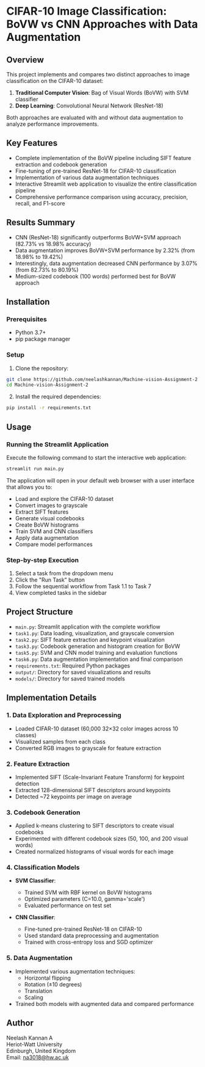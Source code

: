 # CIFAR-10 Image Classification: BoVW vs CNN Approaches with Data Augmentation

## Overview
This project implements and compares two distinct approaches to image classification on the CIFAR-10 dataset:
1. **Traditional Computer Vision**: Bag of Visual Words (BoVW) with SVM classifier
2. **Deep Learning**: Convolutional Neural Network (ResNet-18)

Both approaches are evaluated with and without data augmentation to analyze performance improvements.

## Key Features
- Complete implementation of the BoVW pipeline including SIFT feature extraction and codebook generation
- Fine-tuning of pre-trained ResNet-18 for CIFAR-10 classification
- Implementation of various data augmentation techniques
- Interactive Streamlit web application to visualize the entire classification pipeline
- Comprehensive performance comparison using accuracy, precision, recall, and F1-score

## Results Summary
- CNN (ResNet-18) significantly outperforms BoVW+SVM approach (82.73% vs 18.98% accuracy)
- Data augmentation improves BoVW+SVM performance by 2.32% (from 18.98% to 19.42%)
- Interestingly, data augmentation decreased CNN performance by 3.07% (from 82.73% to 80.19%)
- Medium-sized codebook (100 words) performed best for BoVW approach

## Installation

### Prerequisites
- Python 3.7+
- pip package manager

### Setup
1. Clone the repository:
```bash
git clone https://github.com/neelashkannan/Machine-vision-Assignment-2.git
cd Machine-vision-Assignment-2
```

2. Install the required dependencies:
```bash
pip install -r requirements.txt
```

## Usage

### Running the Streamlit Application
Execute the following command to start the interactive web application:

```bash
streamlit run main.py
```

The application will open in your default web browser with a user interface that allows you to:
- Load and explore the CIFAR-10 dataset
- Convert images to grayscale
- Extract SIFT features
- Generate visual codebooks
- Create BoVW histograms
- Train SVM and CNN classifiers
- Apply data augmentation
- Compare model performances

### Step-by-step Execution
1. Select a task from the dropdown menu
2. Click the "Run Task" button
3. Follow the sequential workflow from Task 1.1 to Task 7
4. View completed tasks in the sidebar

## Project Structure
- `main.py`: Streamlit application with the complete workflow
- `task1.py`: Data loading, visualization, and grayscale conversion
- `task2.py`: SIFT feature extraction and keypoint visualization
- `task3.py`: Codebook generation and histogram creation for BoVW
- `task5.py`: SVM and CNN model training and evaluation functions
- `task6.py`: Data augmentation implementation and final comparison
- `requirements.txt`: Required Python packages
- `output/`: Directory for saved visualizations and results
- `models/`: Directory for saved trained models

## Implementation Details

### 1. Data Exploration and Preprocessing
- Loaded CIFAR-10 dataset (60,000 32×32 color images across 10 classes)
- Visualized samples from each class
- Converted RGB images to grayscale for feature extraction

### 2. Feature Extraction
- Implemented SIFT (Scale-Invariant Feature Transform) for keypoint detection
- Extracted 128-dimensional SIFT descriptors around keypoints
- Detected ~72 keypoints per image on average

### 3. Codebook Generation
- Applied k-means clustering to SIFT descriptors to create visual codebooks
- Experimented with different codebook sizes (50, 100, and 200 visual words)
- Created normalized histograms of visual words for each image

### 4. Classification Models
- **SVM Classifier**:
  - Trained SVM with RBF kernel on BoVW histograms
  - Optimized parameters (C=10.0, gamma='scale')
  - Evaluated performance on test set

- **CNN Classifier**:
  - Fine-tuned pre-trained ResNet-18 on CIFAR-10
  - Used standard data preprocessing and augmentation
  - Trained with cross-entropy loss and SGD optimizer

### 5. Data Augmentation
- Implemented various augmentation techniques:
  - Horizontal flipping
  - Rotation (±10 degrees)
  - Translation
  - Scaling
- Trained both models with augmented data and compared performance

## Author
Neelash Kannan A  
Heriot-Watt University  
Edinburgh, United Kingdom  
Email: na3018@hw.ac.uk

